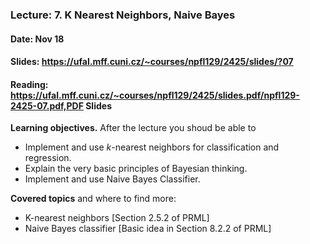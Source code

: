 ### Lecture: 7. K Nearest Neighbors, Naive Bayes
#### Date: Nov 18
#### Slides: https://ufal.mff.cuni.cz/~courses/npfl129/2425/slides/?07
#### Reading: https://ufal.mff.cuni.cz/~courses/npfl129/2425/slides.pdf/npfl129-2425-07.pdf,PDF Slides

**Learning objectives.** After the lecture you shoud be able to

- Implement and use $k$-nearest neighbors for classification and regression.
- Explain the very basic principles of Bayesian thinking.
- Implement and use Naive Bayes Classifier.


**Covered topics** and where to find more:

- K-nearest neighbors [Section 2.5.2 of PRML]
- Naive Bayes classifier [Basic idea in Section 8.2.2 of PRML]
